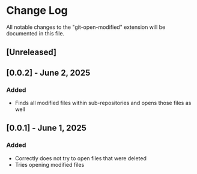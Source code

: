 # Change Log

All notable changes to the "git-open-modified" extension will be documented in this file.

## [Unreleased]

## [0.0.2] - June 2, 2025

### Added

- Finds all modified files within sub-repositories and opens those files as well

## [0.0.1] - June 1, 2025

### Added

- Correctly does not try to open files that were deleted
- Tries opening modified files